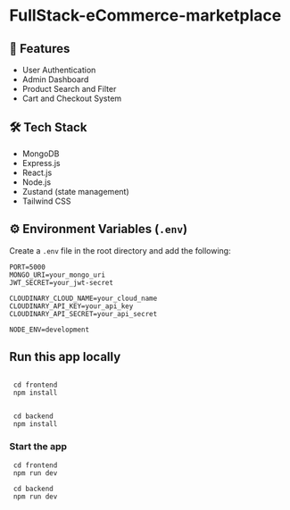 # FullStack-eCommerce-marketplace

## 🚀 Features
- User Authentication
- Admin Dashboard
- Product Search and Filter
- Cart and Checkout System

## 🛠️ Tech Stack
- MongoDB
- Express.js
- React.js
- Node.js
- Zustand (state management)
- Tailwind CSS

## ⚙️ Environment Variables (`.env`)

Create a `.env` file in the root directory and add the following:

```env
PORT=5000
MONGO_URI=your_mongo_uri
JWT_SECRET=your_jwt-secret

CLOUDINARY_CLOUD_NAME=your_cloud_name
CLOUDINARY_API_KEY=your_api_key
CLOUDINARY_API_SECRET=your_api_secret

NODE_ENV=development
```
## Run this app locally
```run

 cd frontend
 npm install

```
```run

 cd backend
 npm install

```

### Start the app
```
 cd frontend
 npm run dev

```
```
 cd backend
 npm run dev

```
